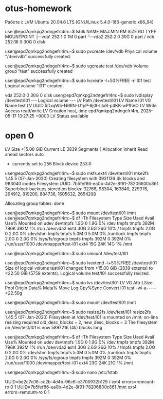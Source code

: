 # otus-homework
Работа с LVM
Ubuntu 20.04.6 LTS (GNU/Linux 5.4.0-186-generic x86_64)

user@epd7qmkpg2ndngefrl4m:~$ lsblk
NAME   MAJ:MIN RM SIZE RO TYPE MOUNTPOINT
├─vda1 252:1    0   1M  0 part 
└─vda2 252:2    0  30G  0 part /
vdb    252:16   0  30G  0 disk 

user@epd7qmkpg2ndngefrl4m:~$ sudo pvcreate /dev/vdb
  Physical volume "/dev/vdb" successfully created.

user@epd7qmkpg2ndngefrl4m:~$ sudo vgcreate test /dev/vdb
  Volume group "test" successfully created

user@epd7qmkpg2ndngefrl4m:~$ sudo lvcreate -l+50%FREE -n l01 test
  Logical volume "l01" created.

  vda    252:0    0  30G  0 disk user@epd7qmkpg2ndngefrl4m:~$ sudo lvdisplay /dev/test/l01
  --- Logical volume ---
  LV Path                /dev/test/l01
  LV Name                l01
  VG Name                test
  LV UUID                5DxqW5-NRRN-U1pP-6j0I-LtxB-p3KK-wPfhVO
  LV Write Access        read/write
  LV Creation host, time epd7qmkpg2ndngefrl4m, 2025-05-17 13:27:25 +0000
  LV Status              available
  # open                 0
  LV Size                <15.00 GiB
  Current LE             3839
  Segments               1
  Allocation             inherit
  Read ahead sectors     auto

  
  - currently set to     256
  Block device           253:0

user@epd7qmkpg2ndngefrl4m:~$ sudo mkfs.ext4 /dev/test/l01
mke2fs 1.45.5 (07-Jan-2020)
Creating filesystem with 3931136 4k blocks and 983040 inodes
Filesystem UUID: 7b5fef86-ea0b-4d2e-8f91-78206800c861
Superblock backups stored on blocks: 
	32768, 98304, 163840, 229376, 294912, 819200, 884736, 1605632, 2654208

Allocating group tables: done

user@epd7qmkpg2ndngefrl4m:~$ sudo mount /dev/test/l01 /mnt
user@epd7qmkpg2ndngefrl4m:~$ df -Th
Filesystem           Type      Size  Used Avail Use% Mounted on
udev                 devtmpfs  1.9G     0  1.9G   0% /dev
tmpfs                tmpfs     392M  796K  392M   1% /run
/dev/vda2            ext4       30G  2.6G   26G  10% /
tmpfs                tmpfs     2.0G     0  2.0G   0% /dev/shm
tmpfs                tmpfs     5.0M     0  5.0M   0% /run/lock
tmpfs                tmpfs     2.0G     0  2.0G   0% /sys/fs/cgroup
tmpfs                tmpfs     392M     0  392M   0% /run/user/1000
/dev/mapper/test-l01 ext4       15G   24K   14G   1% /mnt

user@epd7qmkpg2ndngefrl4m:~$ sudo umount /dev/test/l01

user@epd7qmkpg2ndngefrl4m:~$ sudo lvextend -l+50%FREE /dev/test/l01
  Size of logical volume test/l01 changed from <15.00 GiB (3839 extents) to <22.50 GiB (5759 extents).
  Logical volume test/l01 successfully resized.

user@epd7qmkpg2ndngefrl4m:~$ sudo lvs /dev/test/l01
  LV   VG   Attr       LSize   Pool Origin Data%  Meta%  Move Log Cpy%Sync Convert
  l01  test -wi-a----- <22.50g  

user@epd7qmkpg2ndngefrl4m:~$ sudo mount /dev/test/l01 /mnt

user@epd7qmkpg2ndngefrl4m:~$ sudo resize2fs /dev/test/l01
resize2fs 1.45.5 (07-Jan-2020)
Filesystem at /dev/test/l01 is mounted on /mnt; on-line resizing required
old_desc_blocks = 2, new_desc_blocks = 3
The filesystem on /dev/test/l01 is now 5897216 (4k) blocks long.

user@epd7qmkpg2ndngefrl4m:~$ df -Th
Filesystem           Type      Size  Used Avail Use% Mounted on
udev                 devtmpfs  1.9G     0  1.9G   0% /dev
tmpfs                tmpfs     392M  796K  392M   1% /run
/dev/vda2            ext4       30G  2.6G   26G  10% /
tmpfs                tmpfs     2.0G     0  2.0G   0% /dev/shm
tmpfs                tmpfs     5.0M     0  5.0M   0% /run/lock
tmpfs                tmpfs     2.0G     0  2.0G   0% /sys/fs/cgroup
tmpfs                tmpfs     392M     0  392M   0% /run/user/1000
/dev/mapper/test-l01 ext4       23G   24K   21G   1% /mnt

user@epd7qmkpg2ndngefrl4m:~$ sudo nano /etc/fstab

UUID=be2c7c06-cc2b-4d4b-96c6-e3700932b129 /               ext4    errors=remount-ro 0       1
UUID=7b5fef86-ea0b-4d2e-8f91-78206800c861 /mnt     ext4 errors=remount-ro 0       1



  
